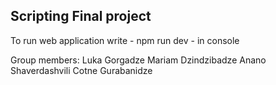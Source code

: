 ## Scripting Final project

To run web application write - npm run dev - in console

Group members:
    Luka Gorgadze
    Mariam Dzindzibadze
    Anano Shaverdashvili
    Cotne Gurabanidze


